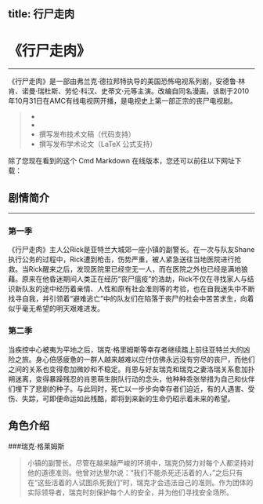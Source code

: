title: 行尸走肉
---
# 《行尸走肉》

------

  《行尸走肉》是一部由弗兰克·德拉邦特执导的美国恐怖电视系列剧，安德鲁·林肯、诺曼·瑞杜斯、劳伦·科汉、史蒂文·元等主演。改编自同名漫画，该剧于2010年10月31日在AMC有线电视网开播，是电视史上第一部正宗的丧尸电视剧。 

> * 
> * 
> * 撰写发布技术文稿（代码支持）
> * 撰写发布学术论文（LaTeX 公式支持）

除了您现在看到的这个 Cmd Markdown 在线版本，您还可以前往以下网址下载：

## 剧情简介

------

### 第一季

《行尸走肉》主人公Rick是亚特兰大城郊一座小镇的副警长。在一次与队友Shane执行公务的过程中，Rick遭到枪击，伤势严重，被人紧急送往当地医院进行抢救。当Rick醒来之后，发现医院里已经空无一人，而在医院之外也已经是满地狼藉。原来在他昏迷期间人类正在经历“丧尸瘟疫”的浩劫，Rick不仅在寻找家人与结识新队友的途中经历着亲情、人性和原有社会准则等的考验，也在自我迷失中不断找寻自我，并引领着“避难逃亡”中的队友们在陷落于丧尸的社会中苦苦求生，向着似乎毫无希望的明天艰难进发。

### 第二季 

当疾控中心被夷为平地之后，瑞克·格里姆斯等幸存者继续踏上前往亚特兰大的凶险之旅。身心倍感疲惫的一群人越来越难以应付仿佛永远没有穷尽的丧尸，而他们之间的关系也变得愈加微妙和不稳定。肖恩与好友瑞克和瑞克之妻洛瑞关系愈加扑朔迷离，变得暴躁残忍的肖恩萌生脱队行动的念头，他种种乖张举措为自己和伙伴们埋下了悲剧的种子。与此同时，死亡以一步步向幸存者们迫近，有的人遇害、受伤、失踪，可即便命运如此残酷，即将到来新的生命仍昭示着未来的希望。


## 角色介绍

###瑞克·格莱姆斯

> 小镇的副警长。尽管在越来越严峻的环境中，瑞克仍努力对每个人都坚持对他的道德准则。他曾对达里尔说：“我们不能杀死还活着的人，”之后只有在“这些活着的人试图杀死我们”时，瑞克才会违法自己的准则。作为团体的实际领导者，瑞克时刻保护每个人的安全，并为他们寻找安全场所。
